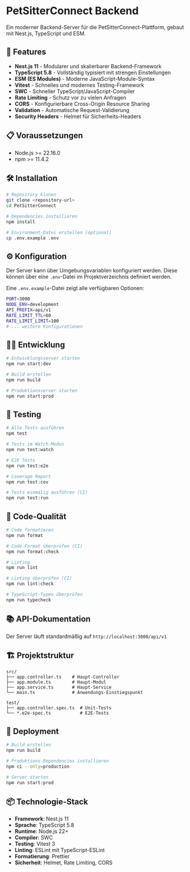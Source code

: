 # PetSitterConnect Backend

Ein moderner Backend-Server für die PetSitterConnect-Plattform,
gebaut mit Nest.js, TypeScript und ESM.

## 🚀 Features

- **Nest.js 11** - Modularer und skalierbarer Backend-Framework
- **TypeScript 5.8** - Vollständig typisiert mit strengen Einstellungen
- **ESM (ES Modules)** - Moderne JavaScript-Module-Syntax
- **Vitest** - Schnelles und modernes Testing-Framework
- **SWC** - Schneller TypeScript/JavaScript-Compiler
- **Rate Limiting** - Schutz vor zu vielen Anfragen
- **CORS** - Konfigurierbare Cross-Origin Resource Sharing
- **Validation** - Automatische Request-Validierung
- **Security Headers** - Helmet für Sicherheits-Headers

## 📋 Voraussetzungen

- Node.js >= 22.16.0
- npm >= 11.4.2

## 🛠️ Installation

```bash
# Repository klonen
git clone <repository-url>
cd PetSitterConnect

# Dependencies installieren
npm install

# Environment-Datei erstellen (optional)
cp .env.example .env
```

## ⚙️ Konfiguration

Der Server kann über Umgebungsvariablen konfiguriert werden.
Diese können über eine `.env`-Datei im Projektverzeichnis definiert werden.

Eine `.env.example`-Datei zeigt alle verfügbaren Optionen:

```bash
PORT=3000
NODE_ENV=development
API_PREFIX=api/v1
RATE_LIMIT_TTL=60
RATE_LIMIT_LIMIT=100
# ... weitere Konfigurationen
```

## 🏃‍♂️ Entwicklung

```bash
# Entwicklungsserver starten
npm run start:dev

# Build erstellen
npm run build

# Produktionsserver starten
npm run start:prod
```

## 🧪 Testing

```bash
# Alle Tests ausführen
npm test

# Tests im Watch-Modus
npm run test:watch

# E2E Tests
npm run test:e2e

# Coverage Report
npm run test:cov

# Tests einmalig ausführen (CI)
npm run test:run
```

## 📝 Code-Qualität

```bash
# Code formatieren
npm run format

# Code-Format überprüfen (CI)
npm run format:check

# Linting
npm run lint

# Linting überprüfen (CI)
npm run lint:check

# TypeScript-Typen überprüfen
npm run typecheck
```

## 📚 API-Dokumentation

Der Server läuft standardmäßig auf `http://localhost:3000/api/v1`

## 🏗️ Projektstruktur

```text
src/
├── app.controller.ts    # Haupt-Controller
├── app.module.ts        # Haupt-Modul
├── app.service.ts       # Haupt-Service
└── main.ts              # Anwendungs-Einstiegspunkt

test/
├── app.controller.spec.ts  # Unit-Tests
└── *.e2e-spec.ts           # E2E-Tests
```

## 🚀 Deployment

```bash
# Build erstellen
npm run build

# Produktions-Dependencies installieren
npm ci --only=production

# Server starten
npm run start:prod
```

## 📦 Technologie-Stack

- **Framework**: Nest.js 11
- **Sprache**: TypeScript 5.8
- **Runtime**: Node.js 22+
- **Compiler**: SWC
- **Testing**: Vitest 3
- **Linting**: ESLint mit TypeScript-ESLint
- **Formatierung**: Prettier
- **Sicherheit**: Helmet, Rate Limiting, CORS
